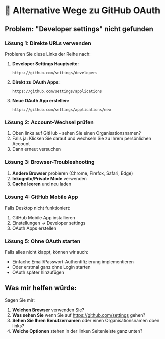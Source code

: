 # 🔄 Alternative Wege zu GitHub OAuth

## Problem: "Developer settings" nicht gefunden

### Lösung 1: Direkte URLs verwenden
Probieren Sie diese Links der Reihe nach:

1. **Developer Settings Hauptseite:**
   ```
   https://github.com/settings/developers
   ```

2. **Direkt zu OAuth Apps:**
   ```
   https://github.com/settings/applications
   ```

3. **Neue OAuth App erstellen:**
   ```
   https://github.com/settings/applications/new
   ```

### Lösung 2: Account-Wechsel prüfen
1. Oben links auf GitHub - sehen Sie einen Organisationsnamen?
2. Falls ja: Klicken Sie darauf und wechseln Sie zu Ihrem persönlichen Account
3. Dann erneut versuchen

### Lösung 3: Browser-Troubleshooting
1. **Andere Browser** probieren (Chrome, Firefox, Safari, Edge)
2. **Inkognito/Private Mode** verwenden
3. **Cache leeren** und neu laden

### Lösung 4: GitHub Mobile App
Falls Desktop nicht funktioniert:
1. GitHub Mobile App installieren
2. Einstellungen → Developer settings
3. OAuth Apps erstellen

### Lösung 5: Ohne OAuth starten
Falls alles nicht klappt, können wir auch:
- Einfache Email/Passwort-Authentifizierung implementieren
- Oder erstmal ganz ohne Login starten
- OAuth später hinzufügen

## Was mir helfen würde:

Sagen Sie mir:
1. **Welchen Browser** verwenden Sie?
2. **Was sehen Sie** wenn Sie auf https://github.com/settings gehen?
3. **Sehen Sie Ihren Benutzernamen** oder einen Organisationsnamen oben links?
4. **Welche Optionen** stehen in der linken Seitenleiste ganz unten?
